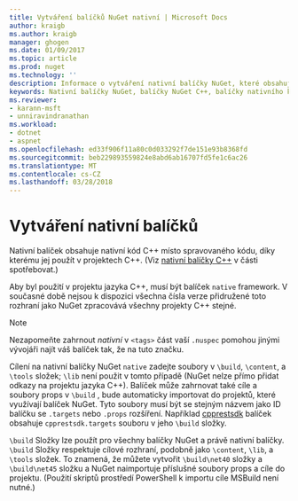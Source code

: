 ```yaml
---
title: Vytváření balíčků NuGet nativní | Microsoft Docs
author: kraigb
ms.author: kraigb
manager: ghogen
ms.date: 01/09/2017
ms.topic: article
ms.prod: nuget
ms.technology: ''
description: Informace o vytváření nativní balíčky NuGet, které obsahuje C++ – kód místo spravovaného kódu pro použití v projektech C++.
keywords: Nativní balíčky NuGet, balíčky NuGet C++, balíčky nativního kódu, cílení projekty C++
ms.reviewer:
- karann-msft
- unniravindranathan
ms.workload:
- dotnet
- aspnet
ms.openlocfilehash: ed33f906f11a80c0d033292f7de151e93b8368fd
ms.sourcegitcommit: beb229893559824e8abd6ab16707fd5fe1c6ac26
ms.translationtype: MT
ms.contentlocale: cs-CZ
ms.lasthandoff: 03/28/2018
---
```

# <a name="creating-native-packages"></a>Vytváření nativní balíčků

Nativní balíček obsahuje nativní kód C++ místo spravovaného kódu, díky kterému jej použít v projektech C++. (Viz [nativní balíčky C++](../consume-packages/finding-and-choosing-packages.md#native-c-packages) v části spotřebovat.)

Aby byl použití v projektu jazyka C++, musí být balíček `native` framework. V současné době nejsou k dispozici všechna čísla verze přidružené toto rozhraní jako NuGet zpracovává všechny projekty C++ stejné.

> [!Note]
> Nezapomeňte zahrnout *nativní* v `<tags>` část vaší `.nuspec` pomohou jinými vývojáři najít váš balíček tak, že na tuto značku.

Cílení na nativní balíčky NuGet `native` zadejte soubory v `\build`, `\content`, a `\tools` složek; `\lib` není použit v tomto případě (NuGet nelze přímo přidat odkazy na projektu jazyka C++). Balíček může zahrnovat také cíle a soubory props v `\build` , bude automaticky importovat do projektů, které využívají balíček NuGet. Tyto soubory musí být se stejným názvem jako ID balíčku se `.targets` nebo `.props` rozšíření. Například [cpprestsdk](https://nuget.org/packages/cpprestsdk/) balíček obsahuje `cpprestsdk.targets` souboru v jeho `\build` složky.

`\build` Složky lze použít pro všechny balíčky NuGet a právě nativní balíčky. `\build` Složky respektuje cílové rozhraní, podobně jako `\content`, `\lib`, a `\tools` složek. To znamená, že můžete vytvořit `\build\net40` složky a `\build\net45` složku a NuGet naimportuje příslušné soubory props a cíle do projektu. (Použití skriptů prostředí PowerShell k importu cíle MSBuild není nutné.)
